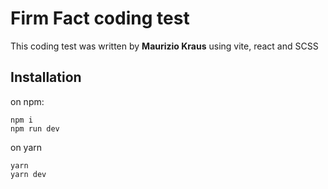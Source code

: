 # Firm Fact coding test

This coding test was written by **Maurizio Kraus** using vite, react and SCSS

## Installation

on npm:

```
npm i
npm run dev

```

on yarn

```
yarn
yarn dev

```
